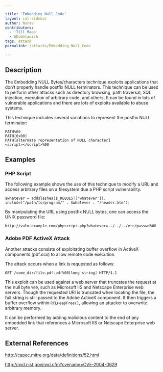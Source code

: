 ```yaml
---

title: 'Embedding Null Code'
layout: col-sidebar
author: Nsrav
contributors: 
  - 'Till Maas'
  - ADubhlaoich
tags: attack
permalink: /attacks/Embedding_Null_Code

---
```


## Description

The Embedding NULL Bytes/characters technique exploits applications that
don’t properly handle postfix NULL terminators. This technique can be used 
to perform other attacks such as directory browsing, path traversal, SQL 
injection, execution of arbitrary code, and others. It can be found in lots 
of vulnerable applications and there are lots of exploits available to 
abuse systems.

This technique includes several variations to represent the postfix NULL
terminator:

`PATH%00`  
`PATH[0x00]`  
`PATH[alternate representation of NULL character]`  
`<script></script>%00`  

## Examples

### PHP Script

The following example shows the use of this technique to modify a URL and 
access arbitrary files on a filesystem due a PHP script vulnerability.

`$whatever = addslashes($_REQUEST['whatever']);`  
`include("/path/to/program/" . $whatever . "/header.htm");`

By manipulating the URL using postfix NULL bytes, one can access the
UNIX password file:

`http://vuln.example.com/phpscript.php?whatever=../../../etc/passwd%00`

### Adobe PDF ActiveX Attack

Another attacks consists of exploitating buffer overflow in ActiveX components
 (pdf.ocx) to allow remote code execution.

The attack occurs when a link is requested as follows:

`GET /some_dir/file.pdf.pdf%00[long string] HTTP/1.1`  

This exploit can be used against a web server that truncates the request at 
the null byte `%00`, such as Microsoft IIS and Netscape Enterprise web servers. 
Though the requested URI is truncated when locating the file, the full string 
is still passed to the Adobe ActiveX component. It then triggers a buffer 
overflow within `RTLHeapFree()`, allowing an attacker to overwrite arbitrary
memory.

It can be performed by adding malicious content to the end of any embedded link 
that references a Microsoft IIS or Netscape Enterprise web server.  

## External References

http://capec.mitre.org/data/definitions/52.html

http://nvd.nist.gov/nvd.cfm?cvename=CVE-2004-0629
